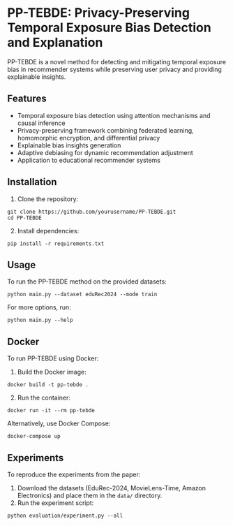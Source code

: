 # PP-TEBDE: Privacy-Preserving Temporal Exposure Bias Detection and Explanation

PP-TEBDE is a novel method for detecting and mitigating temporal exposure bias in recommender systems while preserving user privacy and providing explainable insights.

## Features

- Temporal exposure bias detection using attention mechanisms and causal inference
- Privacy-preserving framework combining federated learning, homomorphic encryption, and differential privacy
- Explainable bias insights generation
- Adaptive debiasing for dynamic recommendation adjustment
- Application to educational recommender systems

## Installation

1. Clone the repository:
```
git clone https://github.com/yourusername/PP-TEBDE.git
cd PP-TEBDE
```
2. Install dependencies:
```
pip install -r requirements.txt
```
## Usage

To run the PP-TEBDE method on the provided datasets:
```
python main.py --dataset eduRec2024 --mode train
```
For more options, run:
```
python main.py --help
```

## Docker

To run PP-TEBDE using Docker:

1. Build the Docker image:
```
docker build -t pp-tebde .
```
2. Run the container:
```
docker run -it --rm pp-tebde
```
Alternatively, use Docker Compose:
```
docker-compose up
```
## Experiments

To reproduce the experiments from the paper:

1. Download the datasets (EduRec-2024, MovieLens-Time, Amazon Electronics) and place them in the `data/` directory.
2. Run the experiment script:

```
python evaluation/experiment.py --all
```
